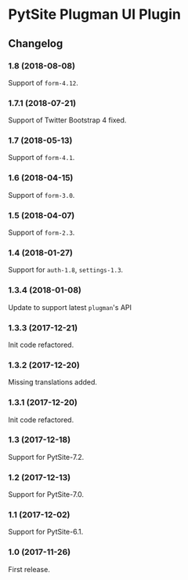 # PytSite Plugman UI Plugin


## Changelog


### 1.8 (2018-08-08)

Support of `form-4.12`.


### 1.7.1 (2018-07-21)

Support of Twitter Bootstrap 4 fixed.


### 1.7 (2018-05-13)

Support of `form-4.1`.


### 1.6 (2018-04-15)

Support of `form-3.0`.


### 1.5 (2018-04-07)

Support of `form-2.3`.


### 1.4 (2018-01-27)

Support for `auth-1.8`, `settings-1.3`.


### 1.3.4 (2018-01-08)

Update to support latest `plugman`'s API


### 1.3.3 (2017-12-21)

Init code refactored.


### 1.3.2 (2017-12-20)

Missing translations added.


### 1.3.1 (2017-12-20)

Init code refactored.


### 1.3 (2017-12-18)

Support for PytSite-7.2.


### 1.2 (2017-12-13)

Support for PytSite-7.0.


### 1.1 (2017-12-02)

Support for PytSite-6.1.


### 1.0 (2017-11-26)

First release.
